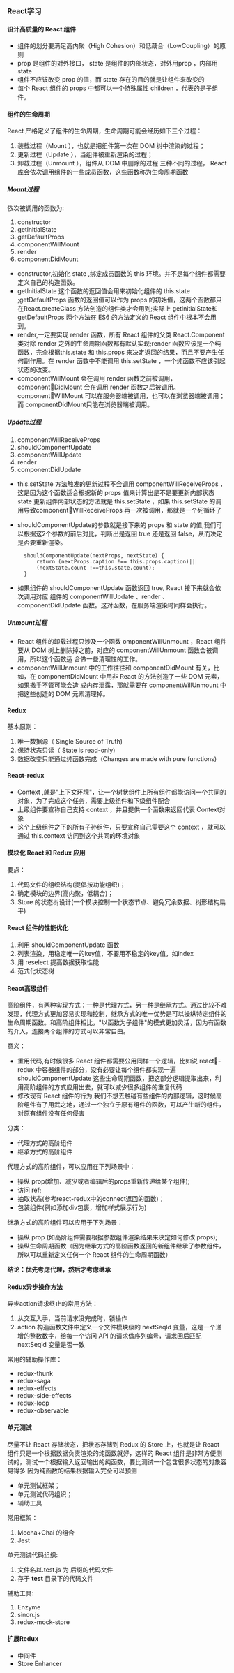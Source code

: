 ### React学习

#### 设计高质量的 React 组件
+ 组件的划分要满足高内聚（High Cohesion）和低藕合（LowCoupling）的原则
+ prop 是组件的对外接口， state 是组件的内部状态，对外用prop ，内部用 state
+ 组件不应该改变 prop 的值，而 state 存在的目的就是让组件来改变的
+ 每个 React 组件的 props 中都可以一个特殊属性 children ，代表的是子组件。

#### 组件的生命周期
React 严格定义了组件的生命周期，生命周期可能会经历如下三个过程：
1. 装载过程（Mount ），也就是把组件第一次在 DOM 树中渲染的过程；
2. 更新过程（Update ），当组件被重新渲染的过程；
3. 卸载过程（Unmount ），组件从 DOM 中删除的过程
三种不同的过程， React 库会依次调用组件的一些成员函数，这些函数称为生命周期函数

##### Mount过程
依次被调用的函数为:
1. constructor 
2. getlnitialState
3. getDefaultProps 
4. componentWillMount 
5. render
6. componentDidMount
+ constructor,初始化 state ,绑定成员函数的 this 环境。并不是每个组件都需要定义自己的构造函数。
+ getlnitialState 这个函数的返回值会用来初始化组件的 this.state ;getDefaultProps 函数的返回值可以作为 props 的初始值，这两个函数都只在React.createClass 方法创造的组件类才会用到;实际上 getlnitialState和getDefaultProps 两个方法在 ES6 的方法定义的 React 组件中根本不会用到。
+ render,一定要实现 render 函数，所有 React 组件的父类 React.Component 类对除 render 之外的生命周期函数都有默认实现;render 函数应该是一个纯函数，完全根据this.state 和 this.props 来决定返回的结果，而且不要产生任何副作用。在 render 函数中不能调用 this.setState ，一个纯函数不应该引起状态的改变。
+ componentWillMount 会在调用 render 函数之前被调用， componentDidMount 会在调用 render 函数之后被调用。componentWillMount 可以在服务器端被调用，也可以在浏览器端被调用；而 componentDidMount只能在浏览器端被调用。

##### Update过程
1. componentWillReceiveProps
2. shouldComponentUpdate 
3. componentWillUpdate 
4. render 
5. componentDidUpdate 

+ this.setState 方法触发的更新过程不会调用 componentWillReceiveProps ，这是因为这个函数适合根据新的 props 值来计算出是不是要更新内部状态 state 更新组件内部状态的方法就是 this.setState ，如果 this.setState 的调用导致componentWillReceiveProps 再一次被调用，那就是一个死循环了
+ shouldComponentUpdate的参数就是接下来的 props 和 state 的值,我们可以根据这2个参数的前后对比，判断出是返回 true 还是返回 false，从而决定是否要重新渲染。

        shouldComponentUpdate(nextProps, nextState) { 
            return (nextProps.caption !== this.props.caption)|| 
            (nextState.count !==this.state.count); 
        }
+ 如果组件的 shouldComponentUpdate 函数返回 true, React 接下来就会依次调用对应
组件的 componentWillUpdate 、render 、componentDidUpdate 函数。这对函数，在服务端渲染时同样会执行。

##### Unmount过程

+ React 组件的卸载过程只涉及一个函数 omponentWillUnmount ，React 组件要从
DOM 树上删除掉之前，对应的 componentWillUnmount 函数会被调用，所以这个函数适
合做一些清理性的工作。
+ componentWillUnmount 中的工作往往和 componentDidMount 有关，比如，在
componentDidMount 中用非 React 的方法创造了一些 DOM 元素，如果撒手不管可能会造
成内存泄露，那就需要在 componentWillUnmount 中把这些创造的 DOM 元素清理掉。

#### Redux
基本原则：
1. 唯一数据源（ Single Source of Truth)
2. 保持状态只读（ State is read-only)
3. 数据改变只能通过纯函数完成（Changes are made with pure functions)

#### React-redux
+ Context ,就是"上下文环境"，让一个树状组件上所有组件都能访问一个共同的对象，为了完成这个任务，需要上级组件和下级组件配合
+ 上级组件要宣称自己支持 context ，并且提供一个函数来返回代表 Context对象
+ 这个上级组件之下的所有子孙组件，只要宣称自己需要这个 context ，就可以通过 this.context 访问到这个共同的环境对象

#### 模块化 React 和 Redux 应用
要点：
1. 代码文件的组织结构(提倡按功能组织)；
2. 确定模块的边界(高内聚，低耦合)；
3. Store 的状态树设计(一个模块控制一个状态节点、避免冗余数据、树形结构扁平)

#### React 组件的性能优化
1. 利用 shouldComponentUpdate 函数
2. 列表渲染，用稳定唯一的key值，不要用不稳定的key值，如index
3. 用 reselect 提高数据获取性能
4. 范式化状态树

#### React高级组件
高阶组件，有两种实现方式：一种是代理方式，另一种是继承方式。通过比较不难发现，代理方式更加容易实现和控制，继承方式的唯一优势是可以操纵特定组件的生命周期函数。和高阶组件相比，"以函数为子组件"的模式更加灵活，因为有函数的介入，连接两个组件的方式可以非常自由。

意义：
+ 重用代码,有时候很多 React 组件都需要公用同样一个逻辑，比如说 react-redux 中容器组件的部分，没有必要让每个组件都实现一遍 shouldComponentUpdate 这些生命周期函数，把这部分逻辑提取出来，利用高阶组件的方式应用出去，就可以减少很多组件的重复代码
+ 修改现有 React 组件的行为,我们不想去触碰有些组件的内部逻辑，这时候高阶组件有了用武之地，通过一个独立于原有组件的函数，可以产生新的组件，对原有组件没有任何侵害

分类：
+ 代理方式的高阶组件
+ 继承方式的高阶组件

代理方式的高阶组件，可以应用在下列场景中：
+ 操纵 prop(增加、减少或者编辑后的props重新传递给某个组件);
+ 访问 ref;
+ 抽取状态(参考react-redux中的connect返回的函数)；
+ 包装组件(例如添加div包裹，增加样式展示行为)

继承方式的高阶组件可以应用于下列场景：
+ 操纵 prop (如高阶组件需要根据参数组件渲染结果来决定如何修改 props);
+ 操纵生命周期函数（因为继承方式的高阶函数返回的新组件继承了参数组件，所以可以重新定义任何一个 React 组件的生命周期函数）

**结论：优先考虑代理，然后才考虑继承**

#### Redux异步操作方法
异步action请求终止的常用方法：
1. 从交互入手，当前请求没完成时，锁操作
2. action 构造函数文件中定义一个文件模块级的 nextSeqld 变量，这是一个递增的整数数字，给每一个访问 API 的请求做序列编号，请求回后匹配 nextSeqld 变量是否一致

常用的辅助操作库：
+ redux-thunk
+ redux-saga 
+ redux-effects 
+ redux-side-effects 
+ redux-loop 
+ redux-observable 

#### 单元测试
尽量不让 React 存储状态，把状态存储到 Redux 的 Store 上，也就是让 React 组件只是一个根据数据负责渲染的纯函数就好，这样的 React 组件是非常方便测试的，测试一个根据输入返回输出的纯函数，要比测试一个包含很多状态的对象容易得多 因为纯函数的结果根据输入完全可以预测

+ 单元测试框架；
+ 单元测试代码组织；
+ 辅助工具

常用框架：
1. Mocha+Chai 的组合
2. Jest

单元测试代码组织:
1. 文件名以.test.js 为 后缀的代码文件
2. 存于 __test__ 目录下的代码文件

辅助工具:
1. Enzyme 
2. sinon.js
3. redux-mock-store

#### 扩展Redux

+ 中间件
+ Store Enhancer